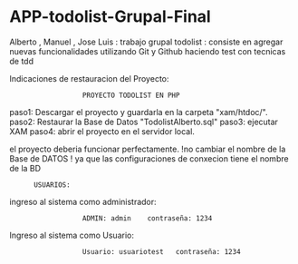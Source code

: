 # APP-todolist-Grupal-Final
Alberto , Manuel , Jose Luis : trabajo grupal todolist : consiste en agregar nuevas funcionalidades utilizando Git y Github haciendo test con tecnicas de tdd


Indicaciones de restauracion del Proyecto: 
    
                      PROYECTO TODOLIST EN PHP 
                      
  paso1: Descargar el proyecto y guardarla en la carpeta "xam/htdoc/". 
  paso2: Restaurar la Base de Datos "TodolistAlberto.sql"
  paso3: ejecutar XAM 
  paso4: abrir el proyecto en el servidor local.
  
  el proyecto deberia funcionar perfectamente. !no cambiar el nombre de la Base de DATOS !
  ya que las configuraciones de conxecion tiene el nombre de la BD

          USUARIOS:
  ingreso al sistema como administrador:
  
                      ADMIN: admin    contraseña: 1234
                      
  Ingreso al sistema como Usuario: 
  
                      Usuario: usuariotest   contraseña: 1234
